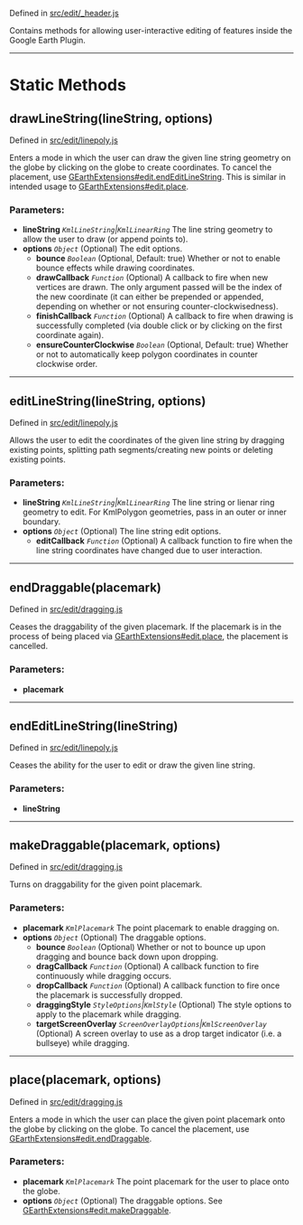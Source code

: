 Defined in [src/edit/\_header.js](http://code.google.com/p/earth-api-utility-library/source/browse/trunk/extensions/src/edit/_header.js)

Contains methods for allowing user-interactive editing of features inside the Google Earth Plugin.




---

# Static Methods #

## drawLineString(lineString, options) ##

Defined in [src/edit/linepoly.js](http://code.google.com/p/earth-api-utility-library/source/browse/trunk/extensions/src/edit/linepoly.js)

Enters a mode in which the user can draw the given line string geometry on the globe by clicking on the globe to create coordinates. To cancel the placement, use [GEarthExtensions#edit.endEditLineString](GEarthExtensionsEditReference#endEditLineString(lineString).md). This is similar in intended usage to [GEarthExtensions#edit.place](GEarthExtensionsEditReference#place(placemark,_options).md).

### Parameters: ###
  * **lineString** _`KmlLineString`|`KmlLinearRing`_  The line string geometry to allow the user to draw (or append points to).
  * **options** _`Object`_ (Optional) The edit options.
    * **bounce** _`Boolean`_ (Optional, Default: true) Whether or not to enable bounce effects while drawing coordinates.
    * **drawCallback** _`Function`_ (Optional) A callback to fire when new vertices are drawn. The only argument passed will be the index of the new coordinate (it can either be prepended or appended, depending on whether or not ensuring counter-clockwisedness).
    * **finishCallback** _`Function`_ (Optional) A callback to fire when drawing is successfully completed (via double click or by clicking on the first coordinate again).
    * **ensureCounterClockwise** _`Boolean`_ (Optional, Default: true) Whether or not to automatically keep polygon coordinates in counter clockwise order.


---


## editLineString(lineString, options) ##

Defined in [src/edit/linepoly.js](http://code.google.com/p/earth-api-utility-library/source/browse/trunk/extensions/src/edit/linepoly.js)

Allows the user to edit the coordinates of the given line string by dragging existing points, splitting path segments/creating new points or deleting existing points.

### Parameters: ###
  * **lineString** _`KmlLineString`|`KmlLinearRing`_  The line string or lienar ring geometry to edit. For KmlPolygon geometries, pass in an outer or inner boundary.
  * **options** _`Object`_ (Optional) The line string edit options.
    * **editCallback** _`Function`_ (Optional) A callback function to fire when the line string coordinates have changed due to user interaction.


---


## endDraggable(placemark) ##

Defined in [src/edit/dragging.js](http://code.google.com/p/earth-api-utility-library/source/browse/trunk/extensions/src/edit/dragging.js)

Ceases the draggability of the given placemark. If the placemark is in the process of being placed via [GEarthExtensions#edit.place](GEarthExtensionsEditReference#place(placemark,_options).md), the placement is cancelled.

### Parameters: ###
  * **placemark**


---


## endEditLineString(lineString) ##

Defined in [src/edit/linepoly.js](http://code.google.com/p/earth-api-utility-library/source/browse/trunk/extensions/src/edit/linepoly.js)

Ceases the ability for the user to edit or draw the given line string.

### Parameters: ###
  * **lineString**


---


## makeDraggable(placemark, options) ##

Defined in [src/edit/dragging.js](http://code.google.com/p/earth-api-utility-library/source/browse/trunk/extensions/src/edit/dragging.js)

Turns on draggability for the given point placemark.

### Parameters: ###
  * **placemark** _`KmlPlacemark`_  The point placemark to enable dragging on.
  * **options** _`Object`_ (Optional) The draggable options.
    * **bounce** _`Boolean`_ (Optional) Whether or not to bounce up upon dragging and bounce back down upon dropping.
    * **dragCallback** _`Function`_ (Optional) A callback function to fire continuously while dragging occurs.
    * **dropCallback** _`Function`_ (Optional) A callback function to fire once the placemark is successfully dropped.
    * **draggingStyle** _`StyleOptions`|`KmlStyle`_ (Optional) The style options to apply to the placemark while dragging.
    * **targetScreenOverlay** _`ScreenOverlayOptions`|`KmlScreenOverlay`_ (Optional) A screen overlay to use as a drop target indicator (i.e. a bullseye) while dragging.


---


## place(placemark, options) ##

Defined in [src/edit/dragging.js](http://code.google.com/p/earth-api-utility-library/source/browse/trunk/extensions/src/edit/dragging.js)

Enters a mode in which the user can place the given point placemark onto the globe by clicking on the globe. To cancel the placement, use [GEarthExtensions#edit.endDraggable](GEarthExtensionsEditReference#endDraggable(placemark).md).

### Parameters: ###
  * **placemark** _`KmlPlacemark`_  The point placemark for the user to place onto the globe.
  * **options** _`Object`_ (Optional) The draggable options. See [GEarthExtensions#edit.makeDraggable](GEarthExtensionsEditReference#makeDraggable(placemark,_options).md).
